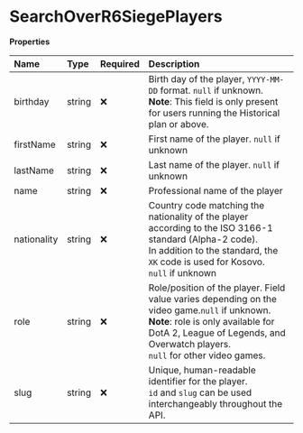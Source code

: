 # SearchOverR6SiegePlayers

**Properties**

| Name        | Type   | Required | Description                                                                                                                                                                                                                   |
| :---------- | :----- | :------- | :---------------------------------------------------------------------------------------------------------------------------------------------------------------------------------------------------------------------------- |
| birthday    | string | ❌       | Birth day of the player, `YYYY-MM-DD` format. `null` if unknown. <br/>**Note**: This field is only present for users running the Historical plan or above.                                                                    |
| firstName   | string | ❌       | First name of the player. `null` if unknown                                                                                                                                                                                   |
| lastName    | string | ❌       | Last name of the player. `null` if unknown                                                                                                                                                                                    |
| name        | string | ❌       | Professional name of the player                                                                                                                                                                                               |
| nationality | string | ❌       | Country code matching the nationality of the player according to the ISO 3166-1 standard (Alpha-2 code). <br/>In addition to the standard, the `XK` code is used for Kosovo. <br/>`null` if unknown                           |
| role        | string | ❌       | Role/position of the player. Field value varies depending on the video game.`null` if unknown. <br/>**Note**: role is only available for DotA 2, League of Legends, and Overwatch players. <br/>`null` for other video games. |
| slug        | string | ❌       | Unique, human-readable identifier for the player. <br/>`id` and `slug` can be used interchangeably throughout the API.                                                                                                        |

<!-- This file was generated by liblab | https://liblab.com/ -->
